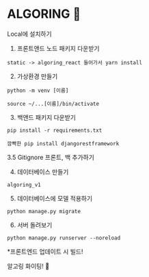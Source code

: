# ALGORING :dango:

Local에 설치하기

1. 프론트앤드 노드 패키지 다운받기
~~~
static -> algoring_react 들어가서 yarn install
~~~
2. 가상환경 만들기
~~~
python -m venv [이름]

source ~/...[이름]/bin/activate
~~~
3. 백앤드 패키지 다운받기
~~~
pip install -r requirements.txt

깜빡한 pip install djangorestframework
~~~

3.5 Gitignore 프론트, 백 추가하기

4. 데이터베이스 만들기
~~~
algoring_v1
~~~
5. 데이터베이스에 모델 적용하기
~~~
python manage.py migrate
~~~
6. 서버 돌려보기
~~~
python manage.py runserver --noreload
~~~


*프론트엔드 업데이트 시 빌드!

알고링 화이팅! :dancer:
